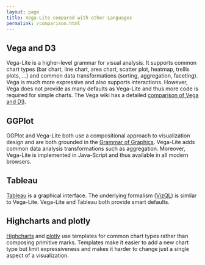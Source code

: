 ```yaml
---
layout: page
title: Vega-Lite compared with other Languages
permalink: /comparison.html
---
```


## Vega and D3

Vega-Lite is a higher-level grammar for visual analysis. It supports common chart types (bar chart, line chart, area chart, scatter plot, heatmap, trellis plots, ...) and common data transformations (sorting, aggregation, faceting). Vega is much more expressive and also supports interactions. However, Vega does not provide as many defaults as Vega-Lite and thus more code is required for simple charts. The Vega wiki has a detailed [comparison of Vega and D3](https://github.com/vega/vega/wiki/Vega-and-D3).

## GGPlot

GGPlot and Vega-Lite both use a compositional approach to visualization design and are both grounded in the [Grammar of Graphics](http://www.amazon.com/The-Grammar-Graphics-Statistics-Computing/dp/0387245448). Vega-Lite adds common data analysis transformations such as aggregation. Moreover, Vega-Lite is implemented in Java-Script and thus available in all modern browsers.

## Tableau

[Tableau](https://www.tableau.com/) is a graphical interface. The underlying formalism ([VizQL](https://www.tableau.com/products/technology)) is similar to Vega-Lite. Vega-Lite and Tableau both provide smart defaults.

## Highcharts and plotly

[Highcharts](http://www.highcharts.com/) and [plotly](https://plot.ly/) use templates for common chart types rather than composing primitive marks. Templates make it easier to add a new chart type but limit expressiveness and makes it harder to change just a single aspect of a visualization.
